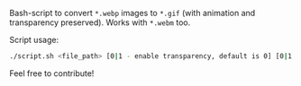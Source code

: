Bash-script to convert `*.webp` images to `*.gif` (with animation and transparency preserved). Works with `*.webm` too.

Script usage:
```bash
./script.sh <file_path> [0|1 - enable transparency, default is 0] [0|1|2 - compression level, default is 1]
```

Feel free to contribute!